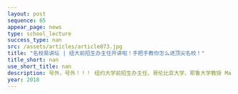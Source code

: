 ```yaml
---
layout: post
sequence: 65
appear_page: news  
type: school_lecture
success_type: nan
src: /assets/articles/article073.jpg
title: "名校易讲坛 | 纽大前招生办主任开讲啦！手把手教你怎么进顶尖名校！"
title_short: nan
use_short_title: nan
description: 号外，号外！！！ 纽约大学前招生办主任、哥伦比亚大学、耶鲁大学教授 Mark S. 亲临易美留学！
year: 2018
---
```


